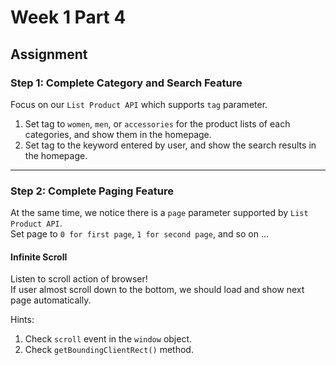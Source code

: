 # Week 1 Part 4

## Assignment

### Step 1: Complete Category and Search Feature

Focus on our `List Product API` which supports `tag` parameter.

1. Set tag to `women`, `men`, or `accessories` for the product lists of each categories, and show them in the homepage.
2. Set tag to the keyword entered by user, and show the search results in the homepage.

---

### Step 2: Complete Paging Feature

At the same time, we notice there is a `page` parameter supported by `List Product API`.  
Set page to `0 for first page`, `1 for second page`, and so on ...  

#### Infinite Scroll

Listen to scroll action of browser!  
If user almost scroll down to the bottom, we should load and show next page automatically.

Hints:
1. Check `scroll` event in the `window` object.
2. Check `getBoundingClientRect()` method.
